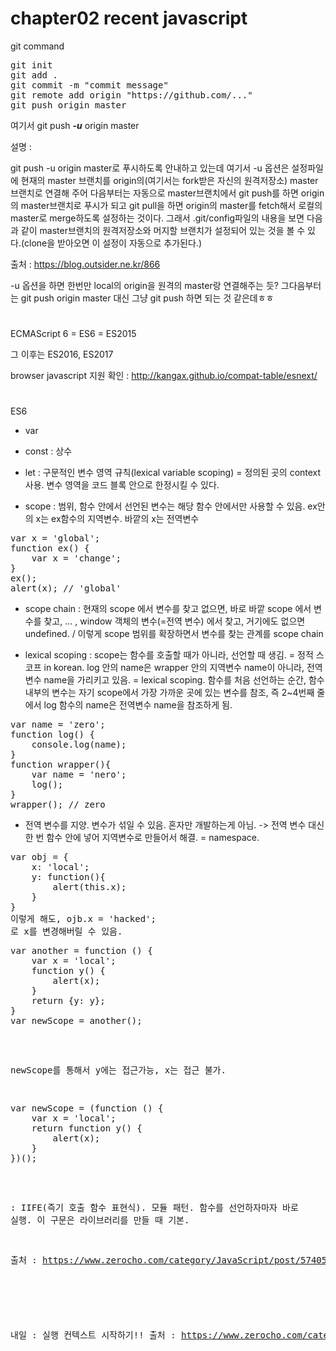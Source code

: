 chapter02 recent javascript
===

git command
<pre>git init
git add .
git commit -m "commit message"
git remote add origin "https://github.com/..."
git push origin master
</pre>

여기서 git push _**-u**_ origin master

설명 : 

git push -u origin master로 푸시하도록 안내하고 있는데 여기서 -u 옵션은 설정파일에 현재의 master 브랜치를 origin의(여기서는 fork받은 자신의 원격저장소) master 브랜치로 연결해 주어 다음부터는 자동으로 master브랜치에서 git push를 하면 origin의 master브랜치로 푸시가 되고 git pull을 하면 origin의 master를 fetch해서 로컬의 master로 merge하도록 설정하는 것이다. 그래서 .git/config파일의 내용을 보면 다음과 같이 master브랜치의 원격저장소와 머지할 브랜치가 설정되어 있는 것을 볼 수 있다.(clone을 받아오면 이 설정이 자동으로 추가된다.)

출처 : https://blog.outsider.ne.kr/866

-u 옵션을 하면 한번만 local의 origin을 원격의 master랑 연결해주는 듯?
그다음부터는 git push origin master 대신 그냥 git push 하면 되는 것 같은데ㅎㅎ

#

ECMAScript 6 = ES6 = ES2015

그 이후는 ES2016, ES2017

browser javascript 지원 확인
: http://kangax.github.io/compat-table/esnext/


#

ES6

+ var

+ const : 상수

+ let : 구문적인 변수 영역 규칙(lexical variable scoping) = 정의된 곳의 context 사용. 변수 영역을 코드 블록 안으로 한정시킬 수 있다.

+ scope : 범위, 함수 안에서 선언된 변수는 해당 함수 안에서만 사용할 수 있음. ex안의 x는 ex함수의 지역변수. 바깥의 x는 전역변수
<pre>var x = 'global';
function ex() {
    var x = 'change';
}
ex();
alert(x); // 'global'
</pre>

+ scope chain : 현재의 scope 에서 변수를 찾고 없으면, 바로 바깥 scope 에서 변수를 찾고, ... , window 객체의 변수(=전역 변수) 에서 찾고, 거기에도 없으면 undefined. / 이렇게 scope 범위를 확장하면서 변수를 찾는 관계를 scope chain

+ lexical scoping
: scope는 함수를 호출할 때가 아니라, 선언할 때 생김. = 정적 스코프 in korean.
log 안의 name은 wrapper 안의 지역변수 name이 아니라, 전역변수 name을 가리키고 있음. = lexical scoping. 함수를 처음 선언하는 순간, 함수 내부의 변수는 자기 scope에서 가장 가까운 곳에 있는 변수를 참조, 즉 2~4번째 줄에서 log 함수의 name은 전역변수 name을 참조하게 됨.
<pre>var name = 'zero';
function log() {
    console.log(name);
}
function wrapper(){
    var name = 'nero';
    log();
}
wrapper(); // zero
</pre>

+ 전역 변수를 지양. 변수가 섞일 수 있음. 혼자만 개발하는게 아님. -> 전역 변수 대신 한 번 함수 안에 넣어 지역변수로 만들어서 해결. = namespace.
<pre>var obj = {
    x: 'local';
    y: function(){
        alert(this.x);
    }
}</ore>
이렇게 해도, ojb.x = 'hacked';
로 x를 변경해버릴 수 있음.
<pre>
var another = function () {
    var x = 'local';
    function y() {
        alert(x);
    }
    return {y: y};
}
var newScope = another();
</pre>
newScope를 통해서 y에는 접근가능, x는 접근 불가.
<pre>
var newScope = (function () {
    var x = 'local';
    return function y() {
        alert(x);
    }
})();
</pre>
: IIFE(즉기 호출 함수 표현식). 모듈 패턴. 함수를 선언하자마자 바로 실행. 이 구문은 라이브러리를 만들 때 기본.

출처 : 
https://www.zerocho.com/category/JavaScript/post/5740531574288ebc5f2ba97e


#

내일 : 실행 컨텍스트 시작하기!!
출처 : https://www.zerocho.com/category/JavaScript/post/5741d96d094da4986bc950a0